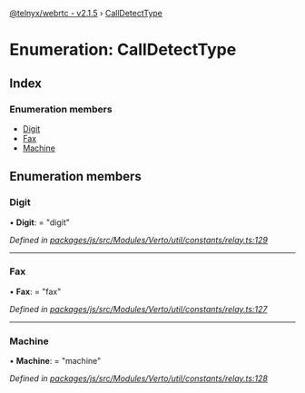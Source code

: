 [@telnyx/webrtc - v2.1.5](../README.md) › [CallDetectType](calldetecttype.md)

# Enumeration: CallDetectType

## Index

### Enumeration members

* [Digit](calldetecttype.md#digit)
* [Fax](calldetecttype.md#fax)
* [Machine](calldetecttype.md#machine)

## Enumeration members

###  Digit

• **Digit**: = "digit"

*Defined in [packages/js/src/Modules/Verto/util/constants/relay.ts:129](https://github.com/team-telnyx/webrtc/blob/4f15142/packages/js/src/Modules/Verto/util/constants/relay.ts#L129)*

___

###  Fax

• **Fax**: = "fax"

*Defined in [packages/js/src/Modules/Verto/util/constants/relay.ts:127](https://github.com/team-telnyx/webrtc/blob/4f15142/packages/js/src/Modules/Verto/util/constants/relay.ts#L127)*

___

###  Machine

• **Machine**: = "machine"

*Defined in [packages/js/src/Modules/Verto/util/constants/relay.ts:128](https://github.com/team-telnyx/webrtc/blob/4f15142/packages/js/src/Modules/Verto/util/constants/relay.ts#L128)*
